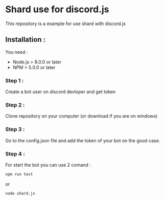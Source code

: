 # Shard use for discord.js

This repository is a example for use shard with discord.js

## Installation : 

You need :

- Node.js > 8.0.0 or later
- NPM > 5.0.0 or later

### Step 1 :

Create a bot user on discord devloper and get token

### Step 2 :

Clone repository on your computer (or download if you are on windows)

### Step 3 :

Go to the config.json file and add the token of your bot on the good case.

### Step 4 :

For start the bot you can use 2 comand : 

```bash
npm run test
```

or 

```bash
node shard.js
```